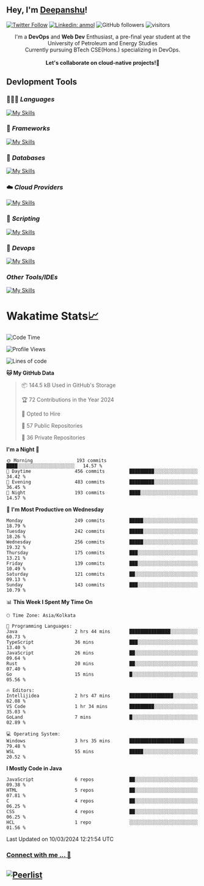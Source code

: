 ## Hey, I'm [Deepanshu](https://bio.link/deepanshgk)!

[![Twitter Follow](https://img.shields.io/twitter/follow/deepanshuurawat?label=Follow)](https://twitter.com/intent/follow?screen_name=deepanshuurawat)
[![Linkedin: anmol](https://img.shields.io/badge/-deepanshu-blue?style=flat-square&logo=Linkedin&logoColor=white&link=https://www.linkedin.com/in/deepanshu-rawat6/)](https://www.linkedin.com/in/deepanshu-rawat6/)
![GitHub followers](https://img.shields.io/github/followers/deepanshu-rawat6?label=Follow&style=social)
![visitors](https://visitor-badge.laobi.icu/badge?page_id=deepanshu-rawat6.deepanshu-rawat6)


<div align="center">
I'm a <b>DevOps</b> and <b>Web Dev</b> Enthusiast, a pre-final year student at the University of Petroleum and Energy Studies <br> Currently pursuing BTech CSE(Hons.) specializing in DevOps.
</div>

<br>

<div align="center">
 <b>Let's collaborate on cloud-native projects!🚀</b>
</div>

## **Devlopment Tools**

### 🧑🏻‍💻 *Languages*
[![My Skills](https://skillicons.dev/icons?i=go,java,py,js,ts,html,css&theme=dark)](https://skillicons.dev)

### 🔎 *Frameworks*
[![My Skills](https://skillicons.dev/icons?i=nodejs,express&theme=dark)](https://skillicons.dev)

### 🛅 *Databases*
[![My Skills](https://skillicons.dev/icons?i=mysql,mongodb,postgres,prisma&theme=dark)](https://skillicons.dev)

### ☁️ *Cloud Providers*
[![My Skills](https://skillicons.dev/icons?i=aws,netlify&theme=dark)](https://skillicons.dev)

### 📜 *Scripting*
[![My Skills](https://skillicons.dev/icons?i=bash&theme=dark)](https://skillicons.dev)

### 👀 *Devops*
[![My Skills](https://skillicons.dev/icons?i=docker,kubernetes,githubactions,jenkins,grafana,prometheus&theme=dark)](https://skillicons.dev)

### *Other Tools/IDEs*
[![My Skills](https://skillicons.dev/icons?i=git,github,vscode,idea,maven&theme=dark)](https://skillicons.dev)

# Wakatime Stats📈

<!--START_SECTION:waka-->
![Code Time](http://img.shields.io/badge/Code%20Time-221%20hrs%2016%20mins-blue)

![Profile Views](http://img.shields.io/badge/Profile%20Views-0-blue)

![Lines of code](https://img.shields.io/badge/From%20Hello%20World%20I%27ve%20Written-599.3%20thousand%20lines%20of%20code-blue)

**🐱 My GitHub Data** 

> 📦 144.5 kB Used in GitHub's Storage 
 > 
> 🏆 72 Contributions in the Year 2024
 > 
> 💼 Opted to Hire
 > 
> 📜 57 Public Repositories 
 > 
> 🔑 36 Private Repositories 
 > 
**I'm a Night 🦉** 

```text
🌞 Morning                193 commits         ████░░░░░░░░░░░░░░░░░░░░░   14.57 % 
🌆 Daytime                456 commits         █████████░░░░░░░░░░░░░░░░   34.42 % 
🌃 Evening                483 commits         █████████░░░░░░░░░░░░░░░░   36.45 % 
🌙 Night                  193 commits         ████░░░░░░░░░░░░░░░░░░░░░   14.57 % 
```
📅 **I'm Most Productive on Wednesday** 

```text
Monday                   249 commits         █████░░░░░░░░░░░░░░░░░░░░   18.79 % 
Tuesday                  242 commits         █████░░░░░░░░░░░░░░░░░░░░   18.26 % 
Wednesday                256 commits         █████░░░░░░░░░░░░░░░░░░░░   19.32 % 
Thursday                 175 commits         ███░░░░░░░░░░░░░░░░░░░░░░   13.21 % 
Friday                   139 commits         ███░░░░░░░░░░░░░░░░░░░░░░   10.49 % 
Saturday                 121 commits         ██░░░░░░░░░░░░░░░░░░░░░░░   09.13 % 
Sunday                   143 commits         ███░░░░░░░░░░░░░░░░░░░░░░   10.79 % 
```


📊 **This Week I Spent My Time On** 

```text
🕑︎ Time Zone: Asia/Kolkata

💬 Programming Languages: 
Java                     2 hrs 44 mins       ███████████████░░░░░░░░░░   60.73 % 
TypeScript               36 mins             ███░░░░░░░░░░░░░░░░░░░░░░   13.40 % 
JavaScript               26 mins             ██░░░░░░░░░░░░░░░░░░░░░░░   09.64 % 
Rust                     20 mins             ██░░░░░░░░░░░░░░░░░░░░░░░   07.40 % 
Go                       15 mins             █░░░░░░░░░░░░░░░░░░░░░░░░   05.56 % 

🔥 Editors: 
Intellijidea             2 hrs 47 mins       ████████████████░░░░░░░░░   62.08 % 
VS Code                  1 hr 34 mins        █████████░░░░░░░░░░░░░░░░   35.03 % 
GoLand                   7 mins              █░░░░░░░░░░░░░░░░░░░░░░░░   02.89 % 

💻 Operating System: 
Windows                  3 hrs 35 mins       ████████████████████░░░░░   79.48 % 
WSL                      55 mins             █████░░░░░░░░░░░░░░░░░░░░   20.52 % 
```

**I Mostly Code in Java** 

```text
JavaScript               6 repos             ██░░░░░░░░░░░░░░░░░░░░░░░   09.38 % 
HTML                     5 repos             ██░░░░░░░░░░░░░░░░░░░░░░░   07.81 % 
C                        4 repos             ██░░░░░░░░░░░░░░░░░░░░░░░   06.25 % 
CSS                      4 repos             ██░░░░░░░░░░░░░░░░░░░░░░░   06.25 % 
HCL                      1 repo              ░░░░░░░░░░░░░░░░░░░░░░░░░   01.56 % 
```




 Last Updated on 10/03/2024 12:21:54 UTC
<!--END_SECTION:waka-->



### [Connect with me ... 💬](https://bio.link/deepanshgk) 
[![Peerlist](https://github-readme-badge.peerlist.io/api/deepanshurawat6?style=social)](https://peerlist.io/deepanshurawat6) 
---

<!--- 
![Snake animation](https://github.com/deepanshu-rawat6/deepanshu-rawat6/blob/output/github-contribution-grid-snake.svg)
---
--->

<!--- 
[![@deepanshurawat6's Holopin board](https://holopin.io/api/user/board?user=deepanshurawat6)](https://holopin.io/@deepanshurawat6)
---
--->
